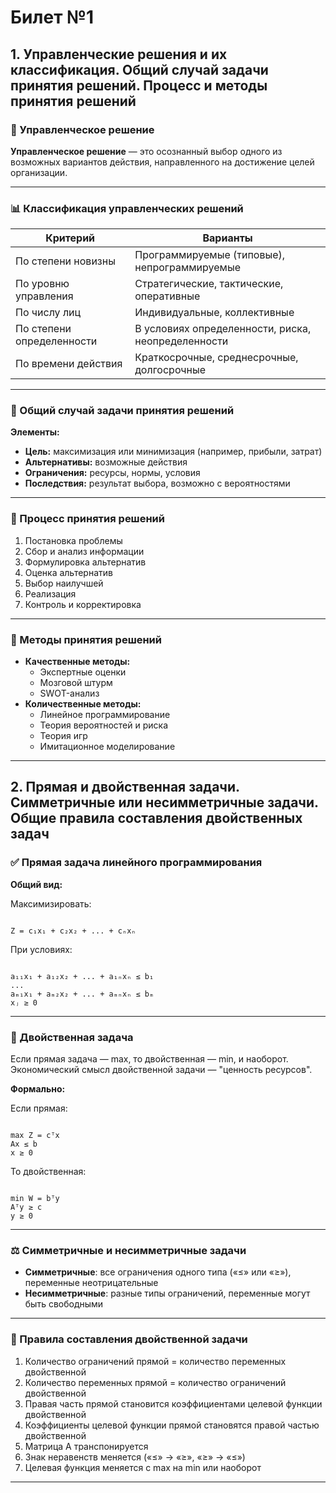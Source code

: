 # Билет №1

## 1. Управленческие решения и их классификация. Общий случай задачи принятия решений. Процесс и методы принятия решений

### 📌 Управленческое решение  
**Управленческое решение** — это осознанный выбор одного из возможных вариантов действия, направленного на достижение целей организации.

---

### 📊 Классификация управленческих решений

| Критерий                  | Варианты                                      |
|--------------------------|-----------------------------------------------|
| По степени новизны       | Программируемые (типовые), непрограммируемые  |
| По уровню управления     | Стратегические, тактические, оперативные      |
| По числу лиц             | Индивидуальные, коллективные                  |
| По степени определенности| В условиях определенности, риска, неопределенности |
| По времени действия      | Краткосрочные, среднесрочные, долгосрочные    |

---

### 🧮 Общий случай задачи принятия решений

**Элементы:**
- **Цель:** максимизация или минимизация (например, прибыли, затрат)
- **Альтернативы:** возможные действия
- **Ограничения:** ресурсы, нормы, условия
- **Последствия:** результат выбора, возможно с вероятностями

---

### 🧠 Процесс принятия решений

1. Постановка проблемы  
2. Сбор и анализ информации  
3. Формулировка альтернатив  
4. Оценка альтернатив  
5. Выбор наилучшей  
6. Реализация  
7. Контроль и корректировка  

---

### 🔧 Методы принятия решений

- **Качественные методы:**
  - Экспертные оценки
  - Мозговой штурм
  - SWOT-анализ
- **Количественные методы:**
  - Линейное программирование
  - Теория вероятностей и риска
  - Теория игр
  - Имитационное моделирование

---

## 2. Прямая и двойственная задачи. Симметричные или несимметричные задачи. Общие правила составления двойственных задач

### ✅ Прямая задача линейного программирования

**Общий вид:**

Максимизировать:
```

Z = c₁x₁ + c₂x₂ + ... + cₙxₙ

```

При условиях:
```

a₁₁x₁ + a₁₂x₂ + ... + a₁ₙxₙ ≤ b₁
...
aₘ₁x₁ + aₘ₂x₂ + ... + aₘₙxₙ ≤ bₘ
xⱼ ≥ 0

```

---

### 🔄 Двойственная задача

Если прямая задача — max, то двойственная — min, и наоборот.  
Экономический смысл двойственной задачи — "ценность ресурсов".

**Формально:**

Если прямая:
```

max Z = cᵀx
Ax ≤ b
x ≥ 0

```

То двойственная:
```

min W = bᵀy
Aᵀy ≥ c
y ≥ 0

```

---

### ⚖️ Симметричные и несимметричные задачи

- **Симметричные**: все ограничения одного типа («≤» или «≥»), переменные неотрицательные  
- **Несимметричные**: разные типы ограничений, переменные могут быть свободными

---

### 📏 Правила составления двойственной задачи

1. Количество ограничений прямой = количество переменных двойственной  
2. Количество переменных прямой = количество ограничений двойственной  
3. Правая часть прямой становится коэффициентами целевой функции двойственной  
4. Коэффициенты целевой функции прямой становятся правой частью двойственной  
5. Матрица A транспонируется  
6. Знак неравенств меняется («≤» → «≥», «≥» → «≤»)  
7. Целевая функция меняется с max на min или наоборот

---
